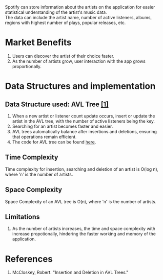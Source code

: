 Spotify can store information about the artists on the application for easier statistical understanding of the artist's music data. 
<br>
The data can include the artist name, number of active listeners, albums, regions with highest number of plays, popular releases, etc.
# Market Benefits
1.  Users can discover the artist of their choice faster.
2.  As the number of artists grow, user interaction with the app grows proportionally.
# Data Structures and implementation
## Data Structure used: AVL Tree <a href="#avl">[1]</a>
1.  When a new artist or listener count update occurs, insert or update the artist in the AVL tree, with the number of active listeners being the key.
2.  Searching for an artist becomes faster and easier.
3.  AVL trees automatically balance after insertions and deletions, ensuring that operations remain efficient.
4.  The code for AVL tree can be found [here](../codes/avl.py).

## Time Complexity
Time complexity for insertion, searching and deletion of an artist is O(log n), where 'n' is the number of artists.
## Space Complexity
Space Complexity of an AVL tree is O(n), where 'n' is the number of artists.

## Limitations
1. As the number of artists increases, the time and space complexity with increase propotionally, hindering the faster working and memory of the application.

# References
1. <a id="avl"></a> McCloskey, Robert. "Insertion and Deletion in AVL Trees."
